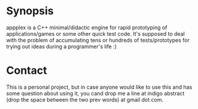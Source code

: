 # Synopsis

appplex is a C++ minimal/didactic engine for rapid prototyping of applications/games or some other quick test code.
It's supposed to deal with the problem of accumulating tens or hundreds of tests/prototypes for trying out ideas during a programmer's life :)

# Contact

This is a personal project, but in case anyone would like to use this and has some question about using it, you cand drop me a line at indigo abstract (drop the space between the two prev words) at gmail dot com.
